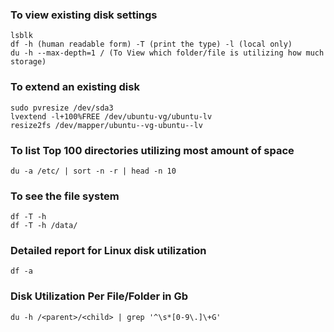### To view existing disk settings
````
lsblk
df -h (human readable form) -T (print the type) -l (local only)
du -h --max-depth=1 / (To View which folder/file is utilizing how much storage)
````
###  To extend an existing disk
````
sudo pvresize /dev/sda3
lvextend -l+100%FREE /dev/ubuntu-vg/ubuntu-lv
resize2fs /dev/mapper/ubuntu--vg-ubuntu--lv
````
### To list Top 100 directories utilizing most amount of space
````
du -a /etc/ | sort -n -r | head -n 10
````
### To see the file system
````
df -T -h
df -T -h /data/
````
### Detailed report for Linux disk utilization
````
df -a
````
### Disk Utilization Per File/Folder in Gb
````
du -h /<parent>/<child> | grep '^\s*[0-9\.]\+G'
````
